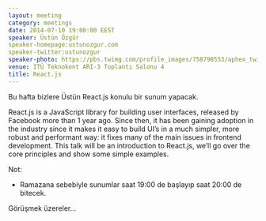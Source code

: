```yaml
---
layout: meeting
category: meetings
date: 2014-07-10 19:00:00 EEST
speaker: Üstün Özgür
speaker-homepage:ustunozgur.com
speaker-twitter:ustunozgur
speaker-photo: https://pbs.twimg.com/profile_images/758798553/aphex_twin.jpg
venue: ITÜ Teknokent ARI-3 Toplantı Salonu 4
title: React.js
---
```


Bu hafta bizlere Üstün  React.js konulu bir sunum yapacak.

React.js is a JavaScript library for building user interfaces, released by Facebook more than 1 year ago. Since then, it has been gaining adoption in the industry since it makes it easy to build UI’s in a much simpler, more robust and performant way: it fixes many of the main issues in frontend development. This talk will be an introduction to React.js, we’ll go over the core principles and show some simple examples.

Not: 

- Ramazana sebebiyle  sunumlar saat 19:00 de başlayıp saat 20:00 de bitecek.


Görüşmek üzereler...
